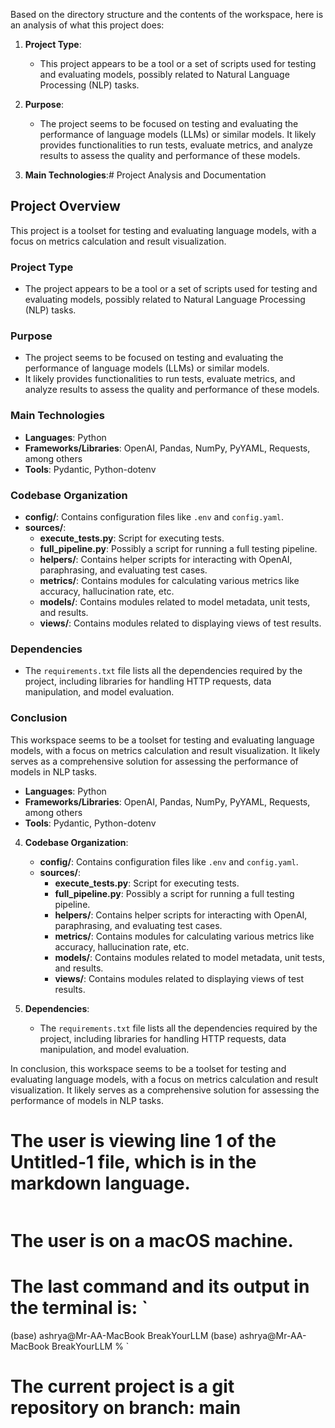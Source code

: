 Based on the directory structure and the contents of the workspace, here is an analysis of what this project does:

1. **Project Type**:
   - This project appears to be a tool or a set of scripts used for testing and evaluating models, possibly related to Natural Language Processing (NLP) tasks.

2. **Purpose**:
   - The project seems to be focused on testing and evaluating the performance of language models (LLMs) or similar models. It likely provides functionalities to run tests, evaluate metrics, and analyze results to assess the quality and performance of these models.

3. **Main Technologies**:# Project Analysis and Documentation

## Project Overview

This project is a toolset for testing and evaluating language models, with a focus on metrics calculation and result visualization.

### Project Type

* The project appears to be a tool or a set of scripts used for testing and evaluating models, possibly related to Natural Language Processing (NLP) tasks.

### Purpose

* The project seems to be focused on testing and evaluating the performance of language models (LLMs) or similar models.
* It likely provides functionalities to run tests, evaluate metrics, and analyze results to assess the quality and performance of these models.

### Main Technologies

* **Languages**: Python
* **Frameworks/Libraries**: OpenAI, Pandas, NumPy, PyYAML, Requests, among others
* **Tools**: Pydantic, Python-dotenv

### Codebase Organization

* **config/**: Contains configuration files like `.env` and `config.yaml`.
* **sources/**:
  * **execute_tests.py**: Script for executing tests.
  * **full_pipeline.py**: Possibly a script for running a full testing pipeline.
  * **helpers/**: Contains helper scripts for interacting with OpenAI, paraphrasing, and evaluating test cases.
  * **metrics/**: Contains modules for calculating various metrics like accuracy, hallucination rate, etc.
  * **models/**: Contains modules related to model metadata, unit tests, and results.
  * **views/**: Contains modules related to displaying views of test results.

### Dependencies

* The `requirements.txt` file lists all the dependencies required by the project, including libraries for handling HTTP requests, data manipulation, and model evaluation.

### Conclusion

This workspace seems to be a toolset for testing and evaluating language models, with a focus on metrics calculation and result visualization. It likely serves as a comprehensive solution for assessing the performance of models in NLP tasks.
   - **Languages**: Python
   - **Frameworks/Libraries**: OpenAI, Pandas, NumPy, PyYAML, Requests, among others
   - **Tools**: Pydantic, Python-dotenv

4. **Codebase Organization**:
   - **config/**: Contains configuration files like `.env` and `config.yaml`.
   - **sources/**:
     - **execute_tests.py**: Script for executing tests.
     - **full_pipeline.py**: Possibly a script for running a full testing pipeline.
     - **helpers/**: Contains helper scripts for interacting with OpenAI, paraphrasing, and evaluating test cases.
     - **metrics/**: Contains modules for calculating various metrics like accuracy, hallucination rate, etc.
     - **models/**: Contains modules related to model metadata, unit tests, and results.
     - **views/**: Contains modules related to displaying views of test results.

5. **Dependencies**:
   - The `requirements.txt` file lists all the dependencies required by the project, including libraries for handling HTTP requests, data manipulation, and model evaluation.

In conclusion, this workspace seems to be a toolset for testing and evaluating language models, with a focus on metrics calculation and result visualization. It likely serves as a comprehensive solution for assessing the performance of models in NLP tasks.
# The user is viewing line 1 of the Untitled-1 file, which is in the markdown language.

```

```



# The user is on a macOS machine.

# The last command and its output in the terminal is: `
(base) ashrya@Mr-AA-MacBook BreakYourLLM
(base) ashrya@Mr-AA-MacBook BreakYourLLM %
`
# The current project is a git repository on branch: main


